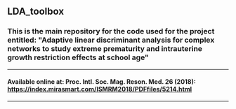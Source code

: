 ## LDA_toolbox

### This is the main repository for the code used for the project entitled: "Adaptive linear discriminant analysis for complex networks to study extreme prematurity and intrauterine growth restriction effects at school age"

---

#### Available online at: Proc. Intl. Soc. Mag. Reson. Med. 26 (2018): https://index.mirasmart.com/ISMRM2018/PDFfiles/5214.html

----
